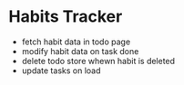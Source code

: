 # Habits Tracker

- fetch habit data in todo page
- modify habit data on task done
- delete todo store whewn habit is deleted
- update tasks on load
